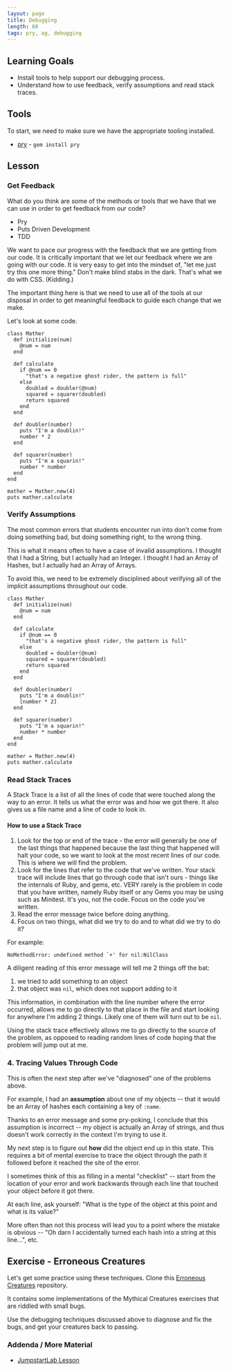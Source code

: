 ```yaml
---
layout: page
title: Debugging
length: 60
tags: pry, ag, debugging
---
```


## Learning Goals

* Install tools to help support our debugging process.
* Understand how to use feedback, verify assumptions and read stack traces.

## Tools

To start, we need to make sure we have the appropriate tooling installed.

* [pry](https://github.com/pry/pry) - `gem install pry`


## Lesson

### Get Feedback

What do you think are some of the methods or tools that we have that we can use
in order to get feedback from our code?

* Pry
* Puts Driven Development
* TDD

We want to pace our progress with the feedback that we are getting from our
code.  It is critically important that we let our feedback where we are going
with our code. It is very easy to get into the mindset of, "let me just try
this one more thing." Don't make blind stabs in the dark. That's what we do with
CSS. (Kidding.)

The important thing here is that we need to use all of the tools at our
disposal in order to get meaningful feedback to guide each change that we make.

Let's look at some code.

```
class Mather
  def initialize(num)
    @num = num
  end

  def calculate
    if @num == 0
      "that's a negative ghost rider, the pattern is full"
    else
      doubled = doubler(@num)
      squared = squarer(doubled)
      return squared
    end
  end

  def doubler(number)
    puts "I'm a doublin!"
    number * 2
  end

  def squarer(number)
    puts "I'm a squarin!"
    number * number
  end
end

mather = Mather.new(4)
puts mather.calculate
```

### Verify Assumptions

The most common errors that students encounter run into don't come from doing
something bad, but doing something right, to the wrong thing.

This is what it means often to have a case of invalid assumptions. I thought
that I had a String, but I actually had an Integer. I thought I had an Array of
Hashes, but I actually had an Array of Arrays.

To avoid this, we need to be extremely disciplined about verifying all of the
implicit assumptions throughout our code.

```
class Mather
  def initialize(num)
    @num = num
  end

  def calculate
    if @num == 0
      "that's a negative ghost rider, the pattern is full"
    else
      doubled = doubler(@num)
      squared = squarer(doubled)
      return squared
    end
  end

  def doubler(number)
    puts "I'm a doublin!"
    [number * 2]
  end

  def squarer(number)
    puts "I'm a squarin!"
    number * number
  end
end

mather = Mather.new(4)
puts mather.calculate
```

### Read Stack Traces

A Stack Trace is a list of all the lines of code that were touched along the
way to an error. It tells us what the error was and how we got there. It also
gives us a file name and a line of code to look in.

#### How to use a Stack Trace

1. Look for the top or end of the trace - the error will generally be one of
the last things that happened because the last thing that happened will halt
your code, so we want to look at the most recent lines of our code. This is
where we will find the problem.
2. Look for the lines that refer to the code that we've written. Your stack
trace will include lines that go through code that isn't ours - things like
the internals of Ruby, and gems, etc.  VERY rarely is the problem in code that
you have written, namely Ruby itself or any Gems you may be using such as
Minitest. It's you, not the code. Focus on the code you've written.
3. Read the error message twice before doing anything.
4. Focus on two things, what did we try to do and to what did we try to do it?

For example:

```
NoMethodError: undefined method `+' for nil:NilClass
```

A diligent reading of this error message will tell me 2 things
off the bat:

1. we tried to add something to an object
2. that object was `nil`, which does not support adding to it

This information, in combination with the line number where the error
occurred, allows me to go directly to that place in the file
and start looking for anywhere I'm adding 2 things. Likely one
of them will turn out to be `nil`.

Using the stack trace effectively allows me to go directly
to the source of the problem, as opposed to reading random lines
of code hoping that the problem will jump out at me.


### 4. Tracing Values Through Code

This is often the next step after we've "diagnosed" one
of the problems above.

For example, I had an __assumption__ about one of my objects --
that it would be an Array of hashes each containing a key of `:name`.

Thanks to an error message and some pry-poking, I conclude that this
assumption is incorrect -- my object is actually an Array of strings,
and thus doesn't work correctly in the context I'm trying to use it.

My next step is to figure out __how__ did the object end up in
this state. This requires a bit of mental exercise to trace the
object through the path it followed before it reached the site of
the error.

I sometimes think of this as filling in a mental "checklist" --
start from the location of your error and work backwards through
each line that touched your object before it got there.

At each line, ask yourself: "What is the type of the object at this
point and what is its value?"

More often than not this process will lead you to a point where
the mistake is obvious -- "Oh darn I accidentally turned each hash
into a string at this line...", etc.


## Exercise - Erroneous Creatures

Let's get some practice using these techniques.
Clone this [Erroneous Creatures](https://github.com/turingschool-examples/erroneous_creatures)
repository.

It contains some implementations of the Mythical Creatures exercises
that are riddled with small bugs.

Use the debugging techniques discussed above to diagnose and fix the
bugs, and get your creatures back to passing.

### Addenda / More Material

* [JumpstartLab Lesson](http://tutorials.jumpstartlab.com/topics/debugging/debugging.html)

